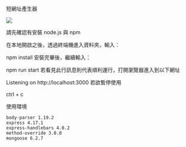 短網址產生器

<img src=/MinihongWork/Alphacamp/tree/Alphacamp/Alphacamp/ShortenURL/public/stylesheets/public/image/index.png>

請先確認有安裝 node.js 與 npm

在本地開啟之後，透過終端機進入資料夾，輸入：

npm install
安裝完畢後，繼續輸入：

npm run start
若看見此行訊息則代表順利運行，打開瀏覽器進入到以下網址

Listening on http://localhost:3000
若欲暫停使用

ctrl + c

使用環境

    body-parser 1.19.2
    express 4.17.1
    express-handlebars 4.0.2
    method-override 3.0.0
    mongoose 6.2.7
    

